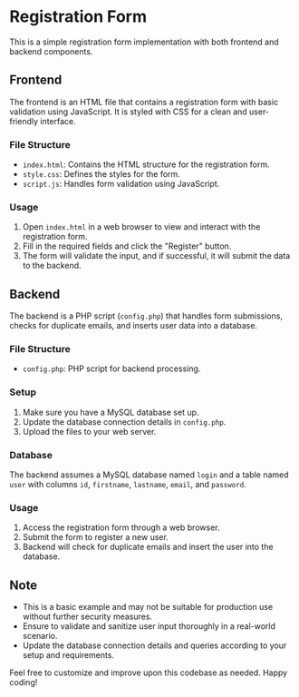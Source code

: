 # Registration Form

This is a simple registration form implementation with both frontend and backend components.

## Frontend

The frontend is an HTML file that contains a registration form with basic validation using JavaScript. It is styled with CSS for a clean and user-friendly interface.

### File Structure

- `index.html`: Contains the HTML structure for the registration form.
- `style.css`: Defines the styles for the form.
- `script.js`: Handles form validation using JavaScript.

### Usage

1. Open `index.html` in a web browser to view and interact with the registration form.
2. Fill in the required fields and click the "Register" button.
3. The form will validate the input, and if successful, it will submit the data to the backend.

## Backend

The backend is a PHP script (`config.php`) that handles form submissions, checks for duplicate emails, and inserts user data into a database.

### File Structure

- `config.php`: PHP script for backend processing.

### Setup

1. Make sure you have a MySQL database set up.
2. Update the database connection details in `config.php`.
3. Upload the files to your web server.

### Database

The backend assumes a MySQL database named `login` and a table named `user` with columns `id`, `firstname`, `lastname`, `email`, and `password`.

### Usage

1. Access the registration form through a web browser.
2. Submit the form to register a new user.
3. Backend will check for duplicate emails and insert the user into the database.

## Note

- This is a basic example and may not be suitable for production use without further security measures.
- Ensure to validate and sanitize user input thoroughly in a real-world scenario.
- Update the database connection details and queries according to your setup and requirements.

Feel free to customize and improve upon this codebase as needed. Happy coding!
